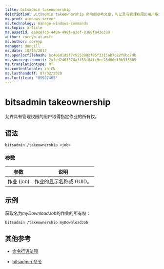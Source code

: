 ```yaml
---
title: bitsadmin takeownership
description: Bitsadmin takeownership 命令的参考文章，可让具有管理权限的用户取得指定作业的所有权。
ms.prod: windows-server
ms.technology: manage-windows-commands
ms.topic: article
ms.assetid: ea0ce7cb-440a-498f-a3ef-8368fa43e399
author: coreyp-at-msft
ms.author: coreyp
manager: dongill
ms.date: 10/16/2017
ms.openlocfilehash: bc406d1d5f7c9553082f85f3315ab7622f6bc7db
ms.sourcegitcommit: 2afed2461574a3f53f84fc9ec28d86df3b335685
ms.translationtype: MT
ms.contentlocale: zh-CN
ms.lasthandoff: 07/02/2020
ms.locfileid: "85927465"
---
```

# <a name="bitsadmin-takeownership"></a>bitsadmin takeownership

允许具有管理权限的用户取得指定作业的所有权。

## <a name="syntax"></a>语法

```
bitsadmin /takeownership <job>
```

### <a name="parameters"></a>参数

| 参数 | 说明 |
| --------- | ---------- |
| 作业 (job) | 作业的显示名称或 GUID。 |

## <a name="examples"></a>示例

获取名为*myDownloadJob*的作业的所有权：

```
bitsadmin /takeownership myDownloadJob
```

## <a name="additional-references"></a>其他参考

- [命令行语法项](command-line-syntax-key.md)

- [bitsadmin 命令](bitsadmin.md)
